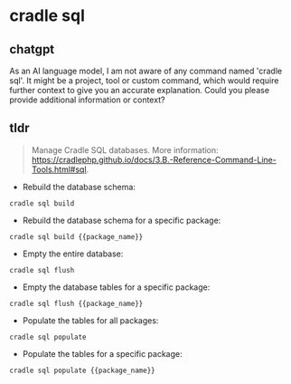 # cradle sql 
## chatgpt 
As an AI language model, I am not aware of any command named 'cradle sql'. It might be a project, tool or custom command, which would require further context to give you an accurate explanation. Could you please provide additional information or context? 

## tldr 
 
> Manage Cradle SQL databases.
> More information: <https://cradlephp.github.io/docs/3.B.-Reference-Command-Line-Tools.html#sql>.

- Rebuild the database schema:

`cradle sql build`

- Rebuild the database schema for a specific package:

`cradle sql build {{package_name}}`

- Empty the entire database:

`cradle sql flush`

- Empty the database tables for a specific package:

`cradle sql flush {{package_name}}`

- Populate the tables for all packages:

`cradle sql populate`

- Populate the tables for a specific package:

`cradle sql populate {{package_name}}`
